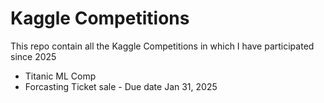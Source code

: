 # Kaggle Competitions
This repo contain all the Kaggle Competitions in which I have participated since 2025
* Titanic ML Comp
* Forcasting Ticket sale - Due date Jan 31, 2025
